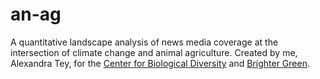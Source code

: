 # an-ag
A quantitative landscape analysis of news media coverage at the intersection of climate change and animal agriculture. Created by me, Alexandra Tey, for the [Center for Biological Diversity](https://biologicaldiversity.org) and [Brighter Green](https://brightergreen.org).
